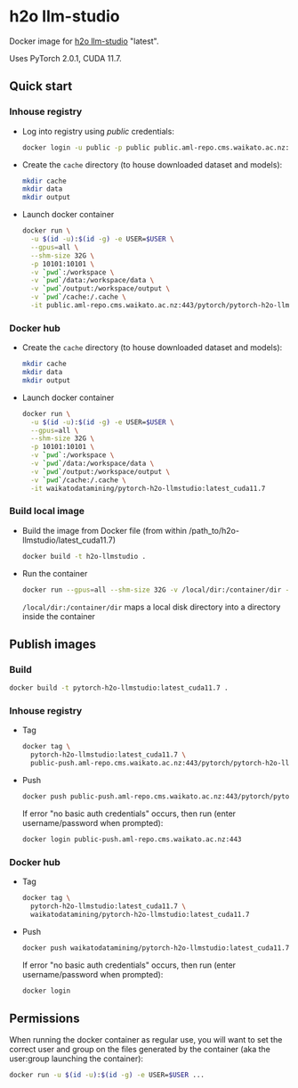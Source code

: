 # h2o llm-studio

Docker image for [h2o llm-studio](https://github.com/h2oai/h2o-llmstudio) "latest".

Uses PyTorch 2.0.1, CUDA 11.7.

## Quick start

### Inhouse registry

* Log into registry using *public* credentials:

  ```bash
  docker login -u public -p public public.aml-repo.cms.waikato.ac.nz:443 
  ```
  
* Create the `cache` directory (to house downloaded dataset and models):

  ```bash
  mkdir cache
  mkdir data
  mkdir output
  ```

* Launch docker container

  ```bash
  docker run \
    -u $(id -u):$(id -g) -e USER=$USER \
    --gpus=all \
    --shm-size 32G \
    -p 10101:10101 \
    -v `pwd`:/workspace \
    -v `pwd`/data:/workspace/data \
    -v `pwd`/output:/workspace/output \
    -v `pwd`/cache:/.cache \
    -it public.aml-repo.cms.waikato.ac.nz:443/pytorch/pytorch-h2o-llmstudio:latest_cuda11.7
  ```

### Docker hub
  
* Create the `cache` directory (to house downloaded dataset and models):

  ```bash
  mkdir cache
  mkdir data
  mkdir output
  ```

* Launch docker container

  ```bash
  docker run \
    -u $(id -u):$(id -g) -e USER=$USER \
    --gpus=all \
    --shm-size 32G \
    -p 10101:10101 \
    -v `pwd`:/workspace \
    -v `pwd`/data:/workspace/data \
    -v `pwd`/output:/workspace/output \
    -v `pwd`/cache:/.cache \
    -it waikatodatamining/pytorch-h2o-llmstudio:latest_cuda11.7
  ```

### Build local image

* Build the image from Docker file (from within /path_to/h2o-llmstudio/latest_cuda11.7)

  ```bash
  docker build -t h2o-llmstudio .
  ```
  
* Run the container

  ```bash
  docker run --gpus=all --shm-size 32G -v /local/dir:/container/dir -it h2o-llmstudio
  ```
  `/local/dir:/container/dir` maps a local disk directory into a directory inside the container


## Publish images

### Build

```bash
docker build -t pytorch-h2o-llmstudio:latest_cuda11.7 .
```

### Inhouse registry  
  
* Tag

  ```bash
  docker tag \
    pytorch-h2o-llmstudio:latest_cuda11.7 \
    public-push.aml-repo.cms.waikato.ac.nz:443/pytorch/pytorch-h2o-llmstudio:latest_cuda11.7
  ```
  
* Push

  ```bash
  docker push public-push.aml-repo.cms.waikato.ac.nz:443/pytorch/pytorch-h2o-llmstudio:latest_cuda11.7
  ```
  If error "no basic auth credentials" occurs, then run (enter username/password when prompted):
  
  ```bash
  docker login public-push.aml-repo.cms.waikato.ac.nz:443
  ```

### Docker hub  
  
* Tag

  ```bash
  docker tag \
    pytorch-h2o-llmstudio:latest_cuda11.7 \
    waikatodatamining/pytorch-h2o-llmstudio:latest_cuda11.7
  ```
  
* Push

  ```bash
  docker push waikatodatamining/pytorch-h2o-llmstudio:latest_cuda11.7
  ```
  If error "no basic auth credentials" occurs, then run (enter username/password when prompted):
  
  ```bash
  docker login
  ```


## Permissions

When running the docker container as regular use, you will want to set the correct
user and group on the files generated by the container (aka the user:group launching
the container):

```bash
docker run -u $(id -u):$(id -g) -e USER=$USER ...
```

